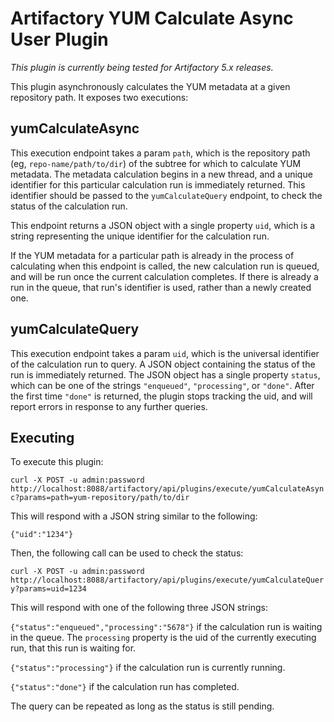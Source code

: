Artifactory YUM Calculate Async User Plugin
===========================================

*This plugin is currently being tested for Artifactory 5.x releases.*

This plugin asynchronously calculates the YUM metadata at a given repository
path. It exposes two executions:

yumCalculateAsync
-----------------

This execution endpoint takes a param `path`, which is the repository path (eg,
`repo-name/path/to/dir`) of the subtree for which to calculate YUM metadata. The
metadata calculation begins in a new thread, and a unique identifier for this
particular calculation run is immediately returned. This identifier should be
passed to the `yumCalculateQuery` endpoint, to check the status of the
calculation run.

This endpoint returns a JSON object with a single property `uid`, which is a
string representing the unique identifier for the calculation run.

If the YUM metadata for a particular path is already in the process of
calculating when this endpoint is called, the new calculation run is queued, and
will be run once the current calculation completes. If there is already a run in
the queue, that run's identifier is used, rather than a newly created one.

yumCalculateQuery
-----------------

This execution endpoint takes a param `uid`, which is the universal identifier
of the calculation run to query. A JSON object containing the status of the run
is immediately returned. The JSON object has a single property `status`, which
can be one of the strings `"enqueued"`, `"processing"`, or `"done"`. After the
first time `"done"` is returned, the plugin stops tracking the uid, and will
report errors in response to any further queries.

Executing
---------

To execute this plugin:

`curl -X POST -u admin:password http://localhost:8088/artifactory/api/plugins/execute/yumCalculateAsync?params=path=yum-repository/path/to/dir`

This will respond with a JSON string similar to the following:

`{"uid":"1234"}`

Then, the following call can be used to check the status:

`curl -X POST -u admin:password http://localhost:8088/artifactory/api/plugins/execute/yumCalculateQuery?params=uid=1234`

This will respond with one of the following three JSON strings:

`{"status":"enqueued","processing":"5678"}` if the calculation run is waiting in
the queue. The `processing` property is the uid of the currently executing run,
that this run is waiting for.

`{"status":"processing"}` if the calculation run is currently running.

`{"status":"done"}` if the calculation run has completed.

The query can be repeated as long as the status is still pending.
